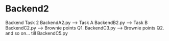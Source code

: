 # Backend2
Backend Task 2
BackendA2.py --> Task A
BackendB2.py --> Task B
BackendC2.py --> Brownie points Q1.
BackendC3.py --> Brownie points Q2.
and so on... till BackendC5.py
